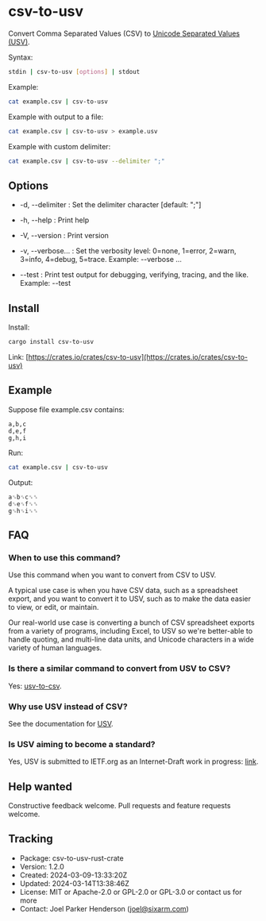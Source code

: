 # csv-to-usv

Convert Comma Separated Values (CSV) to [Unicode Separated Values (USV)](https://github.com/sixarm/usv).

Syntax:

```sh
stdin | csv-to-usv [options] | stdout
```

Example:

```sh
cat example.csv | csv-to-usv
```

Example with output to a file:

```sh
cat example.csv | csv-to-usv > example.usv
```

Example with custom delimiter:

```sh
cat example.csv | csv-to-usv --delimiter ";"
```


## Options

* -d, --delimiter <delimiter> : Set the delimiter character [default: ";"]

* -h, --help : Print help

* -V, --version : Print version

* -v, --verbose... : Set the verbosity level: 0=none, 1=error, 2=warn, 3=info, 4=debug, 5=trace. Example: --verbose …

* --test : Print test output for debugging, verifying, tracing, and the like. Example: --test


## Install

Install:

```sh
cargo install csv-to-usv
```

Link: [https://crates.io/crates/csv-to-usv](https://crates.io/crates/csv-to-usv)


## Example

Suppose file example.csv contains:

```csv
a,b,c
d,e,f
g,h,i
```

Run:

```sh
cat example.csv | csv-to-usv
```

Output:

```usv
a␟b␟c␟␞
d␟e␟f␟␞
g␟h␟i␟␞
```


## FAQ

### When to use this command?

Use this command when you want to convert from CSV to USV.

A typical use case is when you have CSV data, such as a spreadsheet export,
and you want to convert it to USV, such as to make the data easier to view,
or edit, or maintain.

Our real-world use case is converting a bunch of CSV spreadsheet exports
from a variety of programs, including Excel, to USV so we're better-able to
handle quoting, and multi-line data units, and Unicode characters in a wide
variety of human languages.

### Is there a similar command to convert from USV to CSV?

Yes: [usv-to-csv](https://crates.io/crates/usv-to-csv).

### Why use USV instead of CSV?

See the documentation for [USV](https://github.com/sixarm/usv).

### Is USV aiming to become a standard?

Yes, USV is submitted to IETF.org as an Internet-Draft work in progress:
[link](https://datatracker.ietf.org/doc/draft-unicode-separated-values/).

## Help wanted

Constructive feedback welcome. Pull requests and feature requests welcome.

## Tracking

* Package: csv-to-usv-rust-crate
* Version: 1.2.0
* Created: 2024-03-09-13:33:20Z
* Updated: 2024-03-14T13:38:46Z
* License: MIT or Apache-2.0 or GPL-2.0 or GPL-3.0 or contact us for more
* Contact: Joel Parker Henderson (joel@sixarm.com)
